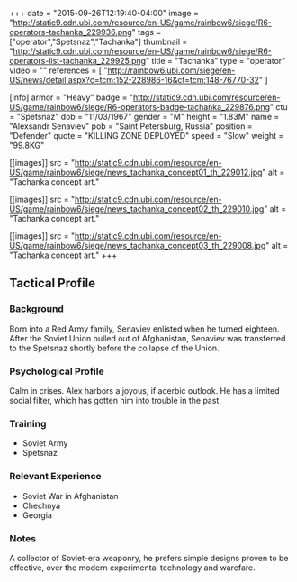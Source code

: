 +++
date = "2015-09-26T12:19:40-04:00"
image = "http://static9.cdn.ubi.com/resource/en-US/game/rainbow6/siege/R6-operators-tachanka_229936.png"
tags = ["operator","Spetsnaz","Tachanka"]
thumbnail = "http://static9.cdn.ubi.com/resource/en-US/game/rainbow6/siege/R6-operators-list-tachanka_229925.png"
title = "Tachanka"
type = "operator"
video = ""
references = [
  "http://rainbow6.ubi.com/siege/en-US/news/detail.aspx?c=tcm:152-228986-16&ct=tcm:148-76770-32"
]

[info]
  armor = "Heavy"
  badge = "http://static9.cdn.ubi.com/resource/en-US/game/rainbow6/siege/R6-operators-badge-tachanka_229876.png"
  ctu = "Spetsnaz"
  dob = "11/03/1967"
  gender = "M"
  height = "1.83M"
  name = "Alexsandr Senaviev"
  pob = "Saint Petersburg, Russia"
  position = "Defender"
  quote = "KILLING ZONE DEPLOYED"
  speed = "Slow"
  weight = "99.8KG"

[[images]]
  src = "http://static9.cdn.ubi.com/resource/en-US/game/rainbow6/siege/news_tachanka_concept01_th_229012.jpg"
  alt = "Tachanka concept art."

[[images]]
  src = "http://static9.cdn.ubi.com/resource/en-US/game/rainbow6/siege/news_tachanka_concept02_th_229010.jpg"
  alt = "Tachanka concept art."

[[images]]
  src = "http://static9.cdn.ubi.com/resource/en-US/game/rainbow6/siege/news_tachanka_concept03_th_229008.jpg"
  alt = "Tachanka concept art."
+++

## Tactical Profile

### Background

Born into a Red Army family, Senaviev enlisted when he turned eighteen. After the Soviet Union pulled out of Afghanistan, Senaviev was transferred to the Spetsnaz shortly before the collapse of the Union.

### Psychological Profile

Calm in crises. Alex harbors a joyous, if acerbic outlook. He has a limited social filter, which has gotten him into trouble in the past.

### Training

* Soviet Army
* Spetsnaz

### Relevant Experience

* Soviet War in Afghanistan
* Chechnya
* Georgia

### Notes

A collector of Soviet-era weaponry, he prefers simple designs proven to be effective, over the modern experimental technology and warefare.
